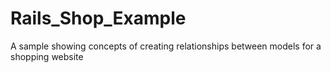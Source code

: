 # Rails_Shop_Example
A sample showing concepts of creating relationships between models for a shopping website

